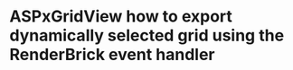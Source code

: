 # ASPxGridView how to export dynamically selected grid using the RenderBrick event handler

<br/>


